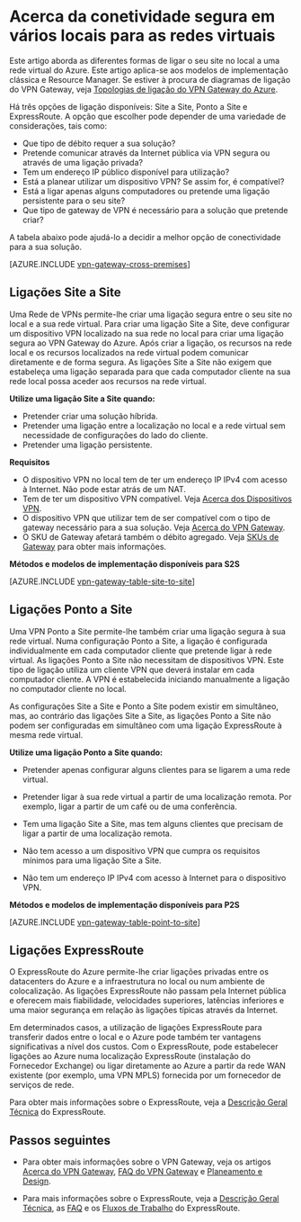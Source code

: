 <properties 
   pageTitle="Acerca da conetividade segura em vários locais para as redes virtuais | Microsoft Azure"
   description="Saiba mais sobre os tipos de ligações seguras em vários locais para as redes virtuais, incluindo ligações Site a Site, Ponto a Site e ExpressRoute."
   services="vpn-gateway"
   documentationCenter="na"
   authors="cherylmc"
   manager="carmonm"
   editor="" />
<tags 
   ms.service="vpn-gateway"
   ms.devlang="na"
   ms.topic="get-started-article"
   ms.tgt_pltfrm="na"
   ms.workload="infrastructure-services"
   ms.date="05/16/2016"
   ms.author="cherylmc" />

# Acerca da conetividade segura em vários locais para as redes virtuais

Este artigo aborda as diferentes formas de ligar o seu site no local a uma rede virtual do Azure. Este artigo aplica-se aos modelos de implementação clássica e Resource Manager. Se estiver à procura de diagramas de ligação do VPN Gateway, veja [Topologias de ligação do VPN Gateway do Azure](vpn-gateway-topology.md).

Há três opções de ligação disponíveis: Site a Site, Ponto a Site e ExpressRoute. A opção que escolher pode depender de uma variedade de considerações, tais como:


- Que tipo de débito requer a sua solução?
- Pretende comunicar através da Internet pública via VPN segura ou através de uma ligação privada?
- Tem um endereço IP público disponível para utilização?
- Está a planear utilizar um dispositivo VPN? Se assim for, é compatível?
- Está a ligar apenas alguns computadores ou pretende uma ligação persistente para o seu site?
- Que tipo de gateway de VPN é necessário para a solução que pretende criar?

A tabela abaixo pode ajudá-lo a decidir a melhor opção de conectividade para a sua solução.

[AZURE.INCLUDE [vpn-gateway-cross-premises](../../includes/vpn-gateway-cross-premises-include.md)]                                                                    

## Ligações Site a Site

Uma Rede de VPNs permite-lhe criar uma ligação segura entre o seu site no local e a sua rede virtual. Para criar uma ligação Site a Site, deve configurar um dispositivo VPN localizado na sua rede no local para criar uma ligação segura ao VPN Gateway do Azure. Após criar a ligação, os recursos na rede local e os recursos localizados na rede virtual podem comunicar diretamente e de forma segura. As ligações Site a Site não exigem que estabeleça uma ligação separada para que cada computador cliente na sua rede local possa aceder aos recursos na rede virtual.

**Utilize uma ligação Site a Site quando:**

- Pretender criar uma solução híbrida.
- Pretender uma ligação entre a localização no local e a rede virtual sem necessidade de configurações do lado do cliente.
- Pretender uma ligação persistente. 

**Requisitos**

- O dispositivo VPN no local tem de ter um endereço IP IPv4 com acesso à Internet. Não pode estar atrás de um NAT.
- Tem de ter um dispositivo VPN compatível. Veja [Acerca dos Dispositivos VPN](vpn-gateway-about-vpn-devices.md). 
- O dispositivo VPN que utilizar tem de ser compatível com o tipo de gateway necessário para a sua solução. Veja [Acerca do VPN Gateway](vpn-gateway-about-vpngateways.md).
- O SKU de Gateway afetará também o débito agregado. Veja [SKUs de Gateway](vpn-gateway-about-vpngateways.md#gwsku) para obter mais informações. 

**Métodos e modelos de implementação disponíveis para S2S**

[AZURE.INCLUDE [vpn-gateway-table-site-to-site](../../includes/vpn-gateway-table-site-to-site-include.md)] 


## Ligações Ponto a Site

Uma VPN Ponto a Site permite-lhe também criar uma ligação segura à sua rede virtual. Numa configuração Ponto a Site, a ligação é configurada individualmente em cada computador cliente que pretende ligar à rede virtual. As ligações Ponto a Site não necessitam de dispositivos VPN. Este tipo de ligação utiliza um cliente VPN que deverá instalar em cada computador cliente. A VPN é estabelecida iniciando manualmente a ligação no computador cliente no local.

As configurações Site a Site e Ponto a Site podem existir em simultâneo, mas, ao contrário das ligações Site a Site, as ligações Ponto a Site não podem ser configuradas em simultâneo com uma ligação ExpressRoute à mesma rede virtual.

**Utilize uma ligação Ponto a Site quando:**

- Pretender apenas configurar alguns clientes para se ligarem a uma rede virtual.

- Pretender ligar à sua rede virtual a partir de uma localização remota. Por exemplo, ligar a partir de um café ou de uma conferência.

- Tem uma ligação Site a Site, mas tem alguns clientes que precisam de ligar a partir de uma localização remota.

- Não tem acesso a um dispositivo VPN que cumpra os requisitos mínimos para uma ligação Site a Site.

- Não tem um endereço IP IPv4 com acesso à Internet para o dispositivo VPN.

**Métodos e modelos de implementação disponíveis para P2S**

[AZURE.INCLUDE [vpn-gateway-table-point-to-site](../../includes/vpn-gateway-table-point-to-site-include.md)] 

## Ligações ExpressRoute

O ExpressRoute do Azure permite-lhe criar ligações privadas entre os datacenters do Azure e a infraestrutura no local ou num ambiente de colocalização. As ligações ExpressRoute não passam pela Internet pública e oferecem mais fiabilidade, velocidades superiores, latências inferiores e uma maior segurança em relação às ligações típicas através da Internet.

Em determinados casos, a utilização de ligações ExpressRoute para transferir dados entre o local e o Azure pode também ter vantagens significativas a nível dos custos. Com o ExpressRoute, pode estabelecer ligações ao Azure numa localização ExpressRoute (instalação do Fornecedor Exchange) ou ligar diretamente ao Azure a partir da rede WAN existente (por exemplo, uma VPN MPLS) fornecida por um fornecedor de serviços de rede.

Para obter mais informações sobre o ExpressRoute, veja a [Descrição Geral Técnica](../expressroute/expressroute-introduction.md) do ExpressRoute.


## Passos seguintes

- Para obter mais informações sobre o VPN Gateway, veja os artigos [Acerca do VPN Gateway](vpn-gateway-about-vpngateways.md), [FAQ do VPN Gateway](vpn-gateway-vpn-faq.md) e [Planeamento e Design](vpn-gateway-plan-design.md).

- Para mais informações sobre o ExpressRoute, veja a [Descrição Geral Técnica](../expressroute/expressroute-introduction.md), as [FAQ](../expressroute/expressroute-faqs.md) e os [Fluxos de Trabalho](../expressroute/expressroute-workflows.md) do ExpressRoute.







<!--HONumber=Jun16_HO2-->


